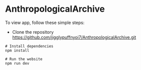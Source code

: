 # AnthropologicalArchive

To view app, follow these simple steps:

- Clone the repository
https://github.com/jigglypuffnyoi7/AnthropologicalArchive.git

```
# Install dependencies
npm install

# Run the website
npm run dev
```
